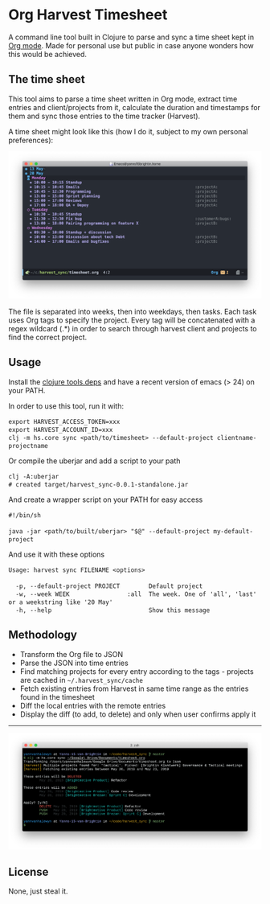 # Org Harvest Timesheet

A command line tool built in Clojure to parse and sync a time sheet kept in [Org mode](https://orgmode.org/). Made for personal use but public in case anyone wonders how this would be achieved.


## The time sheet

This tool aims to parse a time sheet written in Org mode, extract time entries and client/projects from it, calculate the duration and timestamps for them and sync those entries to the time tracker (Harvest).

A time sheet might look like this (how I do it, subject to my own personal preferences):

![time sheet](/.github/timesheet.png)

The file is separated into weeks, then into weekdays, then tasks. Each task uses Org tags to specify the project. Every tag will be concatenated with a regex wildcard (.*) in order to search through harvest client and projects to find the correct project.

## Usage

Install the [clojure tools.deps](https://clojure.org/guides/getting_started) and have a recent version of emacs (> 24) on your PATH.

In order to use this tool, run it with:

``` shell
export HARVEST_ACCESS_TOKEN=xxx
export HARVEST_ACCOUNT_ID=xxx
clj -m hs.core sync <path/to/timesheet> --default-project clientname-projectname
```

Or compile the uberjar and add a script to your path

``` shell
clj -A:uberjar
# created target/harvest_sync-0.0.1-standalone.jar
```

And create a wrapper script on your PATH for easy access

``` shell
#!/bin/sh

java -jar <path/to/built/uberjar> "$@" --default-project my-default-project
```

And use it with these options

``` shell
Usage: harvest sync FILENAME <options>

  -p, --default-project PROJECT        Default project
  -w, --week WEEK                :all  The week. One of 'all', 'last' or a weekstring like '20 May'
  -h, --help                           Show this message
  ```

## Methodology

- Transform the Org file to JSON
- Parse the JSON into time entries
- Find matching projects for every entry according to the tags - projects are cached in `~/.harvest_sync/cache`
- Fetch existing entries from Harvest in same time range as the entries found in the timesheet
- Diff the local entries with the remote entries
- Display the diff (to add, to delete) and only when user confirms apply it

---

![terminal output example](/.github/terminal_output.png)

## License

None, just steal it.
